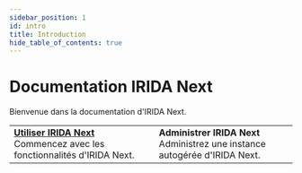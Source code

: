 ```yaml
---
sidebar_position: 1
id: intro
title: Introduction
hide_table_of_contents: true
---
```


# Documentation IRIDA Next

Bienvenue dans la documentation d'IRIDA Next.

|                                                                                       |                                                                                  |
| :------------------------------------------------------------------------------------ | :------------------------------------------------------------------------------- |
| [**Utiliser IRIDA Next**](user)<br />Commencez avec les fonctionnalités d'IRIDA Next. | **Administrer IRIDA Next**<br />Administrez une instance autogérée d'IRIDA Next. |
